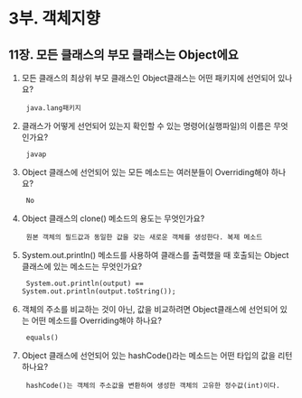 # 3부. 객체지향

##    11장. 모든 클래스의 부모 클래스는 Object에요

1. 모든 클래스의 최상위 부모 클래스인 Object클래스는 어떤 패키지에 선언되어 있나요?

        java.lang패키지

2. 클래스가 어떻게 선언되어 있는지 확인할 수 있는 명령어(실행파일)의 이름은 무엇인가요?

        javap

3. Object 클래스에 선언되어 있는 모든 메소드는 여러분들이 Overriding해야 하나요?

        No

4. Object 클래스의 clone() 메소드의 용도는 무엇인가요?

        원본 객체의 필드값과 동일한 값을 갖는 새로운 객체를 생성한다. 복제 메소드

5. System.out.println() 메소드를 사용하여 클래스를 출력했을 때 호출되는 Object클래스에 있는 메소드는 무엇인가요?

        System.out.println(output) == System.out.println(output.toString());

6. 객체의 주소를 비교하는 것이 아닌, 값을 비교하려면 Object클래스에 선언되어 있는 어떤 메소드를 Overriding해야 하나요?

        equals()

7. Object 클래스에 선언되어 있는 hashCode()라는 메소드는 어떤 타입의 값을 리턴하나요?

        hashCode()는 객체의 주소값을 변환하여 생성한 객체의 고유한 정수값(int)이다.